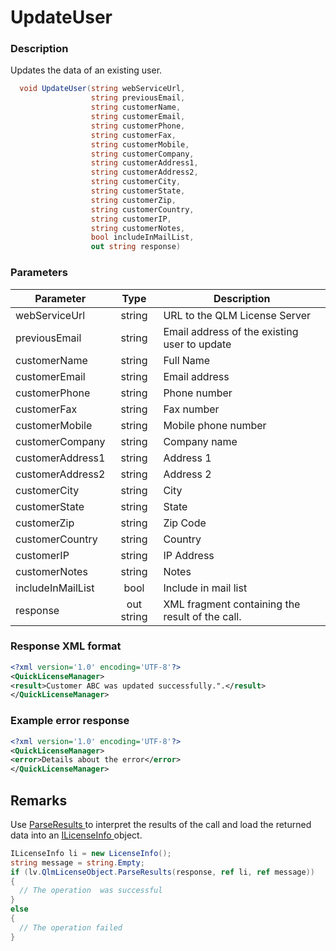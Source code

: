 # UpdateUser

### Description

Updates the data of an existing user.

```c#
  void UpdateUser(string webServiceUrl, 
                  string previousEmail, 
                  string customerName, 
                  string customerEmail, 
                  string customerPhone, 
                  string customerFax, 
                  string customerMobile, 
                  string customerCompany, 
                  string customerAddress1, 
                  string customerAddress2, 
                  string customerCity, 
                  string customerState, 
                  string customerZip,
                  string customerCountry, 
                  string customerIP, 
                  string customerNotes, 
                  bool includeInMailList, 
                  out string response)
```

### Parameters

| Parameter         |    Type    | Description                                     |
| ----------------- | :--------: | ----------------------------------------------- |
| webServiceUrl     |   string   | URL to the QLM License Server                   |
| previousEmail     |   string   | Email address of the existing user to update    |
| customerName      |   string   | Full Name                                       |
| customerEmail     |   string   | Email address                                   |
| customerPhone     |   string   | Phone number                                    |
| customerFax       |   string   | Fax number                                      |
| customerMobile    |   string   | Mobile phone number                             |
| customerCompany   |   string   | Company name                                    |
| customerAddress1  |   string   | Address 1                                       |
| customerAddress2  |   string   | Address 2                                       |
| customerCity      |   string   | City                                            |
| customerState     |   string   | State                                           |
| customerZip       |   string   | Zip Code                                        |
| customerCountry   |   string   | Country                                         |
| customerIP        |   string   | IP Address                                      |
| customerNotes     |   string   | Notes                                           |
| includeInMailList |    bool    | Include in mail list                            |
| response          | out string | XML fragment containing the result of the call. |

### Response XML format

```xml
<?xml version='1.0' encoding='UTF-8'?>
<QuickLicenseManager>
<result>Customer ABC was updated successfully.".</result>
</QuickLicenseManager>
```

### Example error response

```xml
<?xml version='1.0' encoding='UTF-8'?>
<QuickLicenseManager>
<error>Details about the error</error>
</QuickLicenseManager>
```

## Remarks

Use [ParseResults ](https://soraco.readme.io/reference/parseresults)to interpret the results of the call and load the returned data into an [ILicenseInfo ](https://soraco.readme.io/reference/ilicenseinfo)object.

```c#
ILicenseInfo li = new LicenseInfo();
string message = string.Empty;
if (lv.QlmLicenseObject.ParseResults(response, ref li, ref message))
{
  // The operation  was successful	
}
else
{
  // The operation failed
}
```
